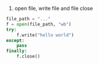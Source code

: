 1. open file, write file and file close
```python
file_path = "..."
f = open(file_path, "wb")
try:
    f.write("hello world")
except:
    pass
finally:
    f.close()
```